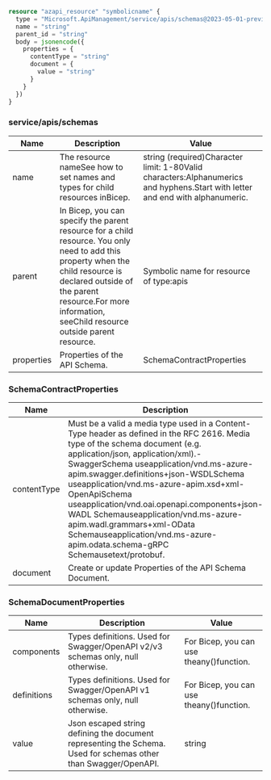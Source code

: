 ```terraform
resource "azapi_resource" "symbolicname" {
  type = "Microsoft.ApiManagement/service/apis/schemas@2023-05-01-preview"
  name = "string"
  parent_id = "string"
  body = jsonencode({
    properties = {
      contentType = "string"
      document = {
        value = "string"
      }
    }
  })
}

```

### service/apis/schemas

| Name | Description | Value |
|-|-|-|
| name | The resource nameSee how to set names and types for child resources inBicep. | string (required)Character limit: 1-80Valid characters:Alphanumerics and hyphens.Start with letter and end with alphanumeric. |
| parent | In Bicep, you can specify the parent resource for a child resource. You only need to add this property when the child resource is declared outside of the parent resource.For more information, seeChild resource outside parent resource. | Symbolic name for resource of type:apis |
| properties | Properties of the API Schema. | SchemaContractProperties |


### SchemaContractProperties

| Name | Description | Value |
|-|-|-|
| contentType | Must be a valid a media type used in a Content-Type header as defined in the RFC 2616. Media type of the schema document (e.g. application/json, application/xml).-SwaggerSchema useapplication/vnd.ms-azure-apim.swagger.definitions+json-WSDLSchema useapplication/vnd.ms-azure-apim.xsd+xml-OpenApiSchema useapplication/vnd.oai.openapi.components+json-WADL Schemauseapplication/vnd.ms-azure-apim.wadl.grammars+xml-OData Schemauseapplication/vnd.ms-azure-apim.odata.schema-gRPC Schemausetext/protobuf. | string (required) |
| document | Create or update Properties of the API Schema Document. | SchemaDocumentProperties(required) |


### SchemaDocumentProperties

| Name | Description | Value |
|-|-|-|
| components | Types definitions. Used for Swagger/OpenAPI v2/v3 schemas only, null otherwise. | For Bicep, you can use theany()function. |
| definitions | Types definitions. Used for Swagger/OpenAPI v1 schemas only, null otherwise. | For Bicep, you can use theany()function. |
| value | Json escaped string defining the document representing the Schema. Used for schemas other than Swagger/OpenAPI. | string |



